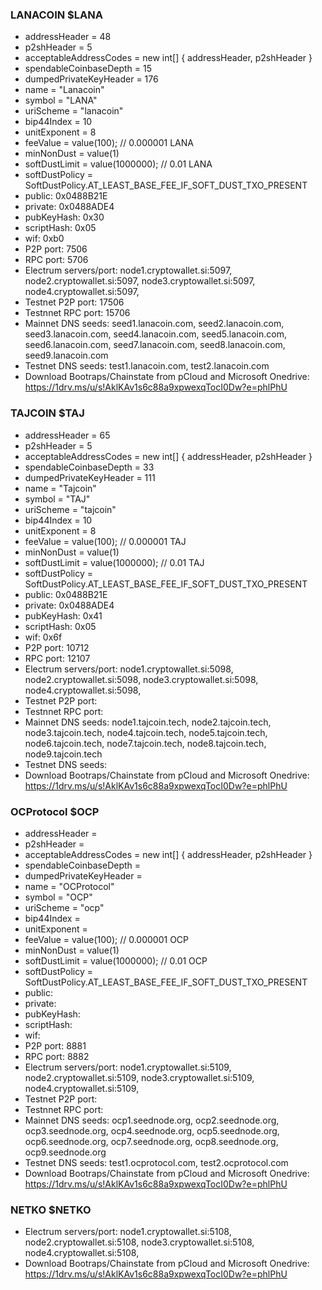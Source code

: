 ### LANACOIN $LANA

* addressHeader = 48
* p2shHeader = 5
* acceptableAddressCodes = new int[] { addressHeader, p2shHeader }
* spendableCoinbaseDepth = 15
* dumpedPrivateKeyHeader = 176
* name = "Lanacoin"
* symbol = "LANA"
* uriScheme = "lanacoin"
* bip44Index = 10
* unitExponent = 8
* feeValue = value(100); // 0.000001 LANA
* minNonDust = value(1)
* softDustLimit = value(1000000); // 0.01 LANA
* softDustPolicy = SoftDustPolicy.AT_LEAST_BASE_FEE_IF_SOFT_DUST_TXO_PRESENT
* public: 0x0488B21E
* private: 0x0488ADE4
* pubKeyHash: 0x30
* scriptHash: 0x05
* wif: 0xb0
* P2P port: 7506
* RPC port: 5706 
* Electrum servers/port: node1.cryptowallet.si:5097, node2.cryptowallet.si:5097, node3.cryptowallet.si:5097, node4.cryptowallet.si:5097,
* Testnet P2P port: 17506
* Testnnet RPC port: 15706
* Mainnet DNS seeds: seed1.lanacoin.com, seed2.lanacoin.com, seed3.lanacoin.com, seed4.lanacoin.com, seed5.lanacoin.com, seed6.lanacoin.com, seed7.lanacoin.com, seed8.lanacoin.com, seed9.lanacoin.com
* Testnet DNS seeds: test1.lanacoin.com, test2.lanacoin.com
* Download Bootraps/Chainstate from pCloud and Microsoft Onedrive: https://1drv.ms/u/s!AklKAv1s6c88a9xpwexqTocI0Dw?e=phlPhU

### TAJCOIN $TAJ

* addressHeader = 65
* p2shHeader = 5
* acceptableAddressCodes = new int[] { addressHeader, p2shHeader }
* spendableCoinbaseDepth = 33
* dumpedPrivateKeyHeader = 111
* name = "Tajcoin"
* symbol = "TAJ"
* uriScheme = "tajcoin"
* bip44Index = 10
* unitExponent = 8
* feeValue = value(100); // 0.000001 TAJ
* minNonDust = value(1)
* softDustLimit = value(1000000); // 0.01 TAJ
* softDustPolicy = SoftDustPolicy.AT_LEAST_BASE_FEE_IF_SOFT_DUST_TXO_PRESENT
* public: 0x0488B21E
* private: 0x0488ADE4
* pubKeyHash: 0x41
* scriptHash: 0x05
* wif: 0x6f
* P2P port: 10712
* RPC port: 12107
* Electrum servers/port: node1.cryptowallet.si:5098, node2.cryptowallet.si:5098, node3.cryptowallet.si:5098, node4.cryptowallet.si:5098,
* Testnet P2P port:
* Testnnet RPC port: 
* Mainnet DNS seeds: node1.tajcoin.tech, node2.tajcoin.tech, node3.tajcoin.tech, node4.tajcoin.tech, node5.tajcoin.tech, node6.tajcoin.tech, node7.tajcoin.tech, node8.tajcoin.tech, node9.tajcoin.tech
* Testnet DNS seeds:
* Download Bootraps/Chainstate from pCloud and Microsoft Onedrive: https://1drv.ms/u/s!AklKAv1s6c88a9xpwexqTocI0Dw?e=phlPhU


### OCProtocol $OCP

* addressHeader = 
* p2shHeader =
* acceptableAddressCodes = new int[] { addressHeader, p2shHeader }
* spendableCoinbaseDepth = 
* dumpedPrivateKeyHeader = 
* name = "OCProtocol"
* symbol = "OCP"
* uriScheme = "ocp"
* bip44Index = 
* unitExponent =
* feeValue = value(100); // 0.000001 OCP
* minNonDust = value(1)
* softDustLimit = value(1000000); // 0.01 OCP
* softDustPolicy = SoftDustPolicy.AT_LEAST_BASE_FEE_IF_SOFT_DUST_TXO_PRESENT
* public: 
* private: 
* pubKeyHash: 
* scriptHash: 
* wif: 
* P2P port: 8881 
* RPC port: 8882
* Electrum servers/port: node1.cryptowallet.si:5109, node2.cryptowallet.si:5109, node3.cryptowallet.si:5109, node4.cryptowallet.si:5109,
* Testnet P2P port: 
* Testnnet RPC port: 
* Mainnet DNS seeds: ocp1.seednode.org, ocp2.seednode.org, ocp3.seednode.org, ocp4.seednode.org, ocp5.seednode.org, ocp6.seednode.org, ocp7.seednode.org, ocp8.seednode.org, ocp9.seednode.org
* Testnet DNS seeds: test1.ocprotocol.com, test2.ocprotocol.com
* Download Bootraps/Chainstate from pCloud and Microsoft Onedrive: https://1drv.ms/u/s!AklKAv1s6c88a9xpwexqTocI0Dw?e=phlPhU


### NETKO $NETKO

* Electrum servers/port: node1.cryptowallet.si:5108, node2.cryptowallet.si:5108, node3.cryptowallet.si:5108, node4.cryptowallet.si:5108,
* Download Bootraps/Chainstate from pCloud and Microsoft Onedrive: https://1drv.ms/u/s!AklKAv1s6c88a9xpwexqTocI0Dw?e=phlPhU



